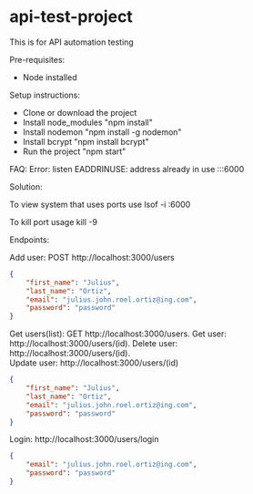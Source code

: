 # api-test-project
This is for API automation testing

Pre-requisites:
- Node installed

Setup instructions:
- Clone or download the project
- Install node_modules "npm install"
- Install nodemon "npm install -g nodemon"
- Install bcrypt "npm install bcrypt"
- Run the project "npm start"


FAQ:
Error: listen EADDRINUSE: address already in use :::6000

Solution:

To view system that uses ports use
lsof -i :6000

To kill port usage
kill -9 <PID>

Endpoints:

Add user: POST http://localhost:3000/users 
```json
{
    "first_name": "Julius",
    "last_name": "Ortiz",
    "email": "julius.john.roel.ortiz@ing.com",
    "password": "password"
}
```
Get users(list): GET http://localhost:3000/users. 
Get user: http://localhost:3000/users/(id). 
Delete user: http://localhost:3000/users/(id).  
Update user: http://localhost:3000/users/(id) 
```json
{
    "first_name": "Julius",
    "last_name": "Ortiz",
    "email": "julius.john.roel.ortiz@ing.com",
    "password": "password"
}
```
Login: http://localhost:3000/users/login 
```json
{
    "email": "julius.john.roel.ortiz@ing.com",
    "password": "password"
}
```